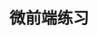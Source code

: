 <!--
 * @Author: liuxin
 * @Date: 2021-08-04 23:35:45
 * @LastEditTime: 2021-08-04 23:36:45
 * @LastEditors: liuxin
 * @Description: 
-->
# 微前端练习
